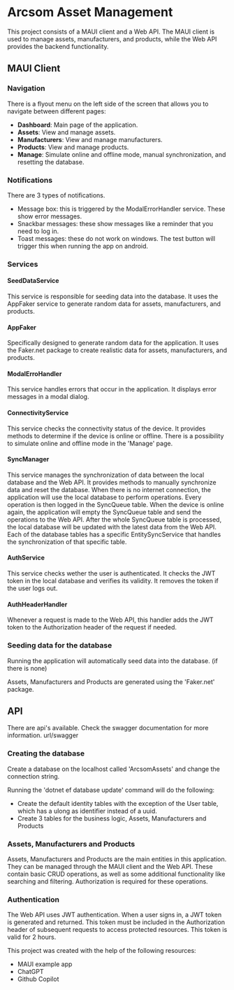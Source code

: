 # Arcsom Asset Management
This project consists of a MAUI client and a Web API. The MAUI client is used to manage assets, manufacturers, and products, while the Web API provides the backend functionality.

## MAUI Client

### Navigation
There is a flyout menu on the left side of the screen that allows you to navigate between different pages:
- **Dashboard**: Main page of the application.
- **Assets**: View and manage assets.
- **Manufacturers**: View and manage manufacturers.
- **Products**: View and manage products.
- **Manage**: Simulate online and offline mode, manual synchronization, and resetting the database.

### Notifications
There are 3 types of notifications. 
- Message box: this is triggered by the ModalErrorHandler service. These show error messages.
- Snackbar messages: these show messages like a reminder that you need to log in.
- Toast messages: these do not work on windows. The test button will trigger this when running the app on android.

### Services
#### SeedDataService
This service is responsible for seeding data into the database. It uses the AppFaker service to generate random data for assets, manufacturers, and products.
#### AppFaker
Specifically designed to generate random data for the application. It uses the Faker.net package to create realistic data for assets, manufacturers, and products.
#### ModalErroHandler
This service handles errors that occur in the application. It displays error messages in a modal dialog.
#### ConnectivityService
This service checks the connectivity status of the device. It provides methods to determine if the device is online or offline.
There is a possibility to simulate online and offline mode in the 'Manage' page.
#### SyncManager
This service manages the synchronization of data between the local database and the Web API. It provides methods to manually synchronize data and reset the database.
When there is no internet connection, the application will use the local database to perform operations. Every operation is then logged in the SyncQueue table.
When the device is online again, the application will empty the SyncQueue table and send the operations to the Web API.
After the whole SyncQueue table is processed, the local database will be updated with the latest data from the Web API.
Each of the database tables has a specific EntitySyncService that handles the synchronization of that specific table.
#### AuthService
This service checks wether the user is authenticated. It checks the JWT token in the local database and verifies its validity.
It removes the token if the user logs out.
#### AuthHeaderHandler
Whenever a request is made to the Web API, this handler adds the JWT token to the Authorization header of the request if needed.




### Seeding data for the database
Running the application will automatically seed data into the database. (if there is none)

Assets, Manufacturers and Products are generated using the 'Faker.net' package.

## API
There are api's available. Check the swagger documentation for more information.
url/swagger
### Creating the database
Create a database on the localhost called 'ArcsomAssets' and change the connection string.

Running the 'dotnet ef database update' command will do the following:
- Create the default identity tables with the exception of the User table, which has a ulong as identifier instead of a uuid.
- Create 3 tables for the business logic, Assets, Manufacturers and Products

### Assets, Manufacturers and Products
Assets, Manufacturers and Products are the main entities in this application. They can be managed through the MAUI client and the Web API.
These contain basic CRUD operations, as well as some additional functionality like searching and filtering.
Authorization is required for these operations.
### Authentication
The Web API uses JWT authentication.
When a user signs in, a JWT token is generated and returned. This token must be included in the Authorization header of subsequent requests to access protected resources.
This token is valid for 2 hours.


This project was created with the help of the following resources:
- MAUI example app
- ChatGPT
- Github Copilot